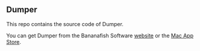 ## Dumper

This repo contains the source code of Dumper.

You can get Dumper from the Bananafish Software [website](http://bananafishsoftware.com/products/dumper) or the [Mac App Store](https://itunes.apple.com/gb/app/dumper/id781577745?mt=12).
